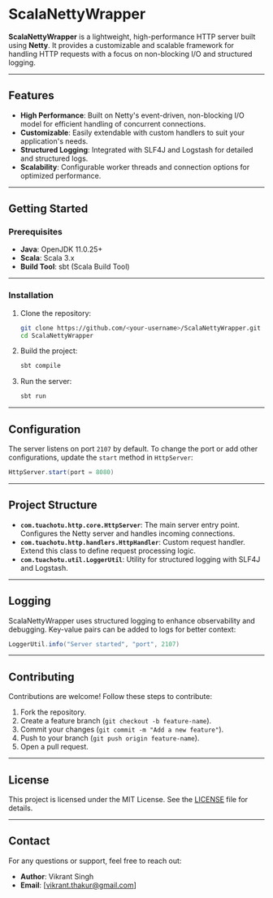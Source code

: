 # ScalaNettyWrapper

**ScalaNettyWrapper** is a lightweight, high-performance HTTP server built using **Netty**. It provides a customizable and scalable framework for handling HTTP requests with a focus on non-blocking I/O and structured logging.

---

## Features

- **High Performance**: Built on Netty's event-driven, non-blocking I/O model for efficient handling of concurrent connections.
- **Customizable**: Easily extendable with custom handlers to suit your application's needs.
- **Structured Logging**: Integrated with SLF4J and Logstash for detailed and structured logs.
- **Scalability**: Configurable worker threads and connection options for optimized performance.

---

## Getting Started

### Prerequisites

- **Java**: OpenJDK 11.0.25+
- **Scala**: Scala 3.x
- **Build Tool**: sbt (Scala Build Tool)

---

### Installation

1. Clone the repository:

   ```bash
   git clone https://github.com/<your-username>/ScalaNettyWrapper.git
   cd ScalaNettyWrapper
   ```

2. Build the project:

   ```bash
   sbt compile
   ```

3. Run the server:

   ```bash
   sbt run
   ```

---

## Configuration

The server listens on port `2107` by default. To change the port or add other configurations, update the `start` method in `HttpServer`:

```scala
HttpServer.start(port = 8080)
```

---

## Project Structure

- **`com.tuachotu.http.core.HttpServer`**: The main server entry point. Configures the Netty server and handles incoming connections.
- **`com.tuachotu.http.handlers.HttpHandler`**: Custom request handler. Extend this class to define request processing logic.
- **`com.tuachotu.util.LoggerUtil`**: Utility for structured logging with SLF4J and Logstash.

---

## Logging

ScalaNettyWrapper uses structured logging to enhance observability and debugging. Key-value pairs can be added to logs for better context:

```scala
LoggerUtil.info("Server started", "port", 2107)
```

---

## Contributing

Contributions are welcome! Follow these steps to contribute:

1. Fork the repository.
2. Create a feature branch (`git checkout -b feature-name`).
3. Commit your changes (`git commit -m "Add a new feature"`).
4. Push to your branch (`git push origin feature-name`).
5. Open a pull request.

---

## License

This project is licensed under the MIT License. See the [LICENSE](LICENSE) file for details.

---

## Contact

For any questions or support, feel free to reach out:

- **Author**: Vikrant Singh
- **Email**: [vikrant.thakur@gmail.com]
